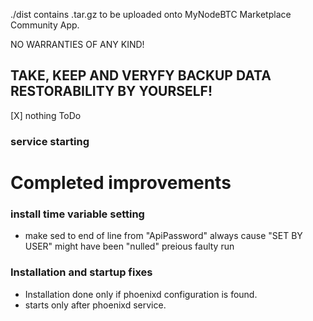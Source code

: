./dist contains .tar.gz to be uploaded onto MyNodeBTC Marketplace Community App.

NO WARRANTIES OF ANY KIND!

TAKE, KEEP AND VERYFY BACKUP DATA RESTORABILITY BY YOURSELF!
---

[X] nothing ToDo

### service starting
# Completed improvements

### install time variable setting
* make sed to end of line from "ApiPassword" always cause "SET BY USER" might have been "nulled" preious faulty run

### Installation and startup fixes
* Installation done only if phoenixd configuration is found.
* starts only after phoenixd service.


